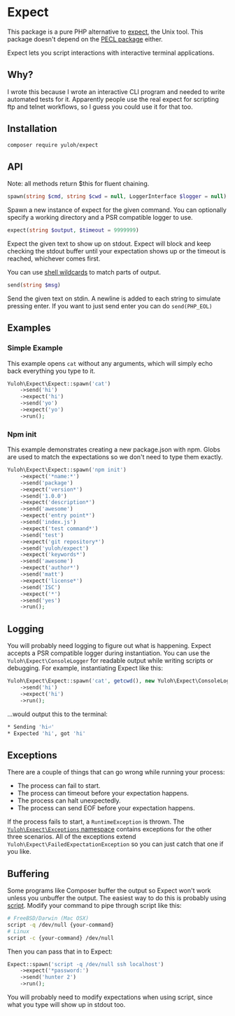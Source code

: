 # Expect

This package is a pure PHP alternative to [expect](https://en.wikipedia.org/wiki/Expect), the Unix tool.  This package doesn't depend on the [PECL package](https://pecl.php.net/package/expect) either.

Expect lets you script interactions with interactive terminal applications.

## Why?

I wrote this because I wrote an interactive CLI program and needed to write automated tests for it.  Apparently people use the real expect for scripting ftp and telnet workflows, so I guess you could use it for that too.

## Installation

```bash
composer require yuloh/expect
```

## API

Note: all methods return $this for fluent chaining.

```php
spawn(string $cmd, string $cwd = null, LoggerInterface $logger = null)
```

Spawn a new instance of expect for the given command. You can optionally specify a working directory and a PSR compatible logger to use.

```php
expect(string $output, $timeout = 9999999)
```

Expect the given text to show up on stdout.  Expect will block and keep checking the stdout buffer until your expectation shows up or the timeout is reached, whichever comes first.

You can use [shell wildcards](http://tldp.org/LDP/GNU-Linux-Tools-Summary/html/x11655.htm) to match parts of output.

```php
send(string $msg)
```

Send the given text on stdin.  A newline is added to each string to simulate pressing enter.  If you want to just send enter you can do `send(PHP_EOL)`

## Examples

### Simple Example

This example opens `cat` without any arguments, which will simply echo back everything you type to it.

```php
Yuloh\Expect\Expect::spawn('cat')
    ->send('hi')
    ->expect('hi')
    ->send('yo')
    ->expect('yo')
    ->run();
```

### Npm init

This example demonstrates creating a new package.json with npm.  Globs are used to match the expectations so we don't need to type them exactly.

```php
Yuloh\Expect\Expect::spawn('npm init')
    ->expect('*name:*')
    ->send('package')
    ->expect('version*')
    ->send('1.0.0')
    ->expect('description*')
    ->send('awesome')
    ->expect('entry point*')
    ->send('index.js')
    ->expect('test command*')
    ->send('test')
    ->expect('git repository*')
    ->send('yuloh/expect')
    ->expect('keywords*')
    ->send('awesome')
    ->expect('author*')
    ->send('matt')
    ->expect('license*')
    ->send('ISC')
    ->expect('*')
    ->send('yes')
    ->run();
```

## Logging

You will probably need logging to figure out what is happening.  Expect accepts a PSR compatible logger during instantiation.  You can use the `Yuloh\Expect\ConsoleLogger` for readable output while writing scripts or debugging.  For example, instantiating Expect like this:

```php
Yuloh\Expect\Expect::spawn('cat', getcwd(), new Yuloh\Expect\ConsoleLogger())
    ->send('hi')
    ->expect('hi')
    ->run();
```

...would output this to the terminal:

```bash
* Sending 'hi⏎'
* Expected 'hi', got 'hi'
```

## Exceptions

There are a couple of things that can go wrong while running your process:

- The process can fail to start.
- The process can timeout before your expectation happens.
- The process can halt unexpectedly.
- The process can send EOF before your expectation happens.

If the process fails to start, a `RuntimeException` is thrown.  The [`Yuloh\Expect\Exceptions` namespace](src/Exceptions) contains exceptions for the other three scenarios.  All of the exceptions extend `Yuloh\Expect\FailedExpectationException` so you can just catch that one if you like.

## Buffering

Some programs like Composer buffer the output so Expect won't work unless you unbuffer the output.  The easiest way to do this is probably using [script](https://en.wikipedia.org/wiki/Script_(Unix)).  Modify your command to pipe through script like this:

```bash
# FreeBSD/Darwin (Mac OSX)
script -q /dev/null {your-command}
# Linux
script -c {your-command} /dev/null
```

Then you can pass that in to Expect:

```php
Expect::spawn('script -q /dev/null ssh localhost')
    ->expect('*password:')
    ->send('hunter 2')
    ->run();
```

You will probably need to modify expectations when using script, since what you type will show up in stdout too.
